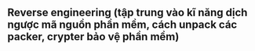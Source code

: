 ## Reverse engineering (tập trung vào kĩ năng dịch ngược mã nguồn phần mềm, cách unpack các packer, crypter bảo vệ phần mềm)